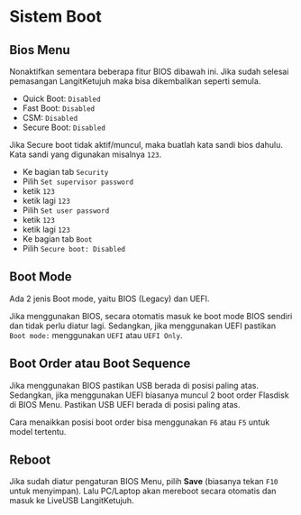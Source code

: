 # Sistem Boot

## Bios Menu

Nonaktifkan sementara beberapa fitur BIOS dibawah ini. Jika sudah selesai pemasangan LangitKetujuh maka bisa dikembalikan seperti semula.

* Quick Boot: `Disabled`
* Fast Boot: `Disabled`
* CSM: `Disabled`
* Secure Boot: `Disabled`

Jika Secure boot tidak aktif/muncul, maka buatlah kata sandi bios dahulu. Kata sandi yang digunakan misalnya `123`.

- Ke bagian tab `Security`
- Pilih `Set supervisor password`
- ketik `123`
- ketik lagi `123`
- Pilih `Set user password`
- ketik `123`
- ketik lagi `123`
- Ke bagian tab `Boot`
- Pilih `Secure boot: Disabled`

## Boot Mode

Ada 2 jenis Boot mode, yaitu BIOS (Legacy) dan UEFI.

Jika menggunakan BIOS, secara otomatis masuk ke boot mode BIOS sendiri dan tidak perlu diatur lagi. Sedangkan, jika menggunakan UEFI pastikan `Boot mode:` menggunakan `UEFI` atau `UEFI Only`.

## Boot Order atau Boot Sequence

Jika menggunakan BIOS pastikan USB berada di posisi paling atas. Sedangkan, jika menggunakan UEFI biasanya muncul 2 boot order Flasdisk di BIOS Menu. Pastikan USB UEFI berada di posisi paling atas.

Cara menaikkan posisi boot order bisa menggunakan `F6` atau `F5` untuk model tertentu.

## Reboot

Jika sudah diatur pengaturan BIOS Menu, pilih **Save** (biasanya tekan `F10` untuk menyimpan). Lalu PC/Laptop akan mereboot secara otomatis dan masuk ke LiveUSB LangitKetujuh.
